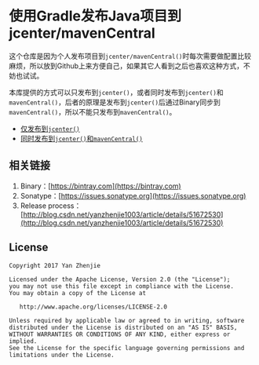 ﻿# 使用Gradle发布Java项目到jcenter/mavenCentral
这个仓库是因为个人发布项目到`jcenter/mavenCentral()`时每次需要做配置比较麻烦，所以放到Github上来方便自己，如果其它人看到之后也喜欢这种方式，不妨也试试。

本库提供的方式可以只发布到`jcenter()`，或者同时发布到`jcenter()`和`mavenCentral()`，后者的原理是发布到`jcenter()`后通过Binary同步到`mavenCentral()`，所以不能只发布到`mavenCentral()`。  

- [仅发布到`jcenter()`](./Bintray.md)  
- [同时发布到`jcenter()`和`mavenCentral()`](./Maven.md)  

## 相关链接
1. Binary：[https://bintray.com](https://bintray.com)
2. Sonatype：[https://issues.sonatype.org](https://issues.sonatype.org)
3. Release process：[http://blog.csdn.net/yanzhenjie1003/article/details/51672530](http://blog.csdn.net/yanzhenjie1003/article/details/51672530)

## License
```text
Copyright 2017 Yan Zhenjie

Licensed under the Apache License, Version 2.0 (the "License");
you may not use this file except in compliance with the License.
You may obtain a copy of the License at

   http://www.apache.org/licenses/LICENSE-2.0

Unless required by applicable law or agreed to in writing, software
distributed under the License is distributed on an "AS IS" BASIS,
WITHOUT WARRANTIES OR CONDITIONS OF ANY KIND, either express or implied.
See the License for the specific language governing permissions and
limitations under the License.
```